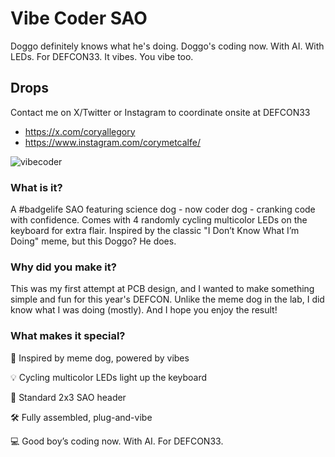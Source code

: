 # Vibe Coder SAO
Doggo definitely knows what he's doing. Doggo's coding now. With AI. With LEDs. For DEFCON33. It vibes. You vibe too.

## Drops
Contact me on X/Twitter or Instagram to coordinate onsite at DEFCON33
- https://x.com/coryallegory
- https://www.instagram.com/corymetcalfe/

![vibecoder](https://github.com/user-attachments/assets/f2efe7d8-f506-4427-8ad2-c7267b3fe47a)

### What is it?
A #badgelife SAO featuring science dog - now coder dog - cranking code with confidence. Comes with 4 randomly cycling multicolor LEDs on the keyboard for extra flair. Inspired by the classic "I Don’t Know What I’m Doing" meme, but this Doggo? He does.

### Why did you make it?
This was my first attempt at PCB design, and I wanted to make something simple and fun for this year's DEFCON. Unlike the meme dog in the lab, I did know what I was doing (mostly). And I hope you enjoy the result!

### What makes it special?
🐶 Inspired by meme dog, powered by vibes

💡 Cycling multicolor LEDs light up the keyboard

🔌 Standard 2x3 SAO header

🛠️ Fully assembled, plug-and-vibe

💻 Good boy’s coding now. With AI. For DEFCON33.
